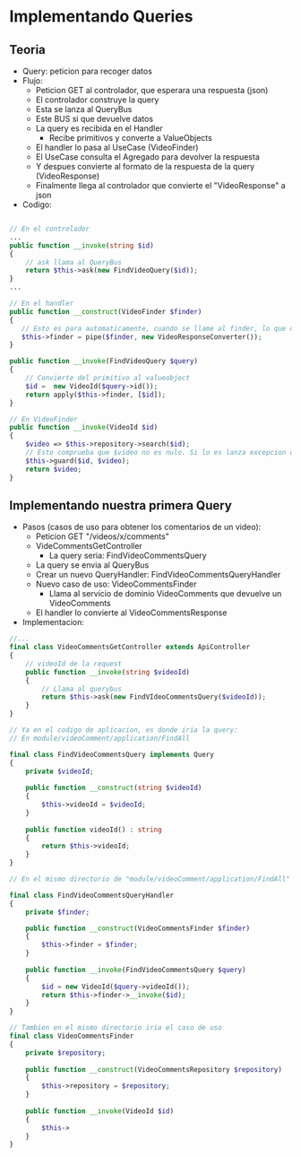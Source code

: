 # Implementando Queries

## Teoria

* Query: peticion para recoger datos
* Flujo:
  * Peticion GET al controlador, que esperara una respuesta (json)
  * El controlador construye la query
  * Esta se lanza al QueryBus
  * Este BUS si que devuelve datos
  * La query es recibida en el Handler
      * Recibe primitivos y converte a ValueObjects
  * El handler lo pasa al UseCase (VideoFinder)
  * El UseCase consulta el Agregado para devolver la respuesta
  * Y despues convierte al formato de la respuesta de la query (VideoResponse)  
  * Finalmente llega al controlador que convierte el "VideoResponse" a json
* Codigo:

```php

// En el controlador
...
public function __invoke(string $id)
{
    // ask llama al QueryBus
    return $this->ask(new FindVideoQuery($id));
}
...

// En el handler
public function __construct(VideoFinder $finder)
{
   // Esto es para automaticamente, cuando se llame al finder, lo que devuelva este, lo convierta al VideoResponse con este converter.
   $this->finder = pipe($finder, new VideoResponseConverter());
}

public function __invoke(FindVideoQuery $query)
{
    // Convierte del primitivo al valueobject
    $id =  new VideoId($query->id());
    return apply($this->finder, [$id]);
}

// En VideoFinder
public function __invoke(VideoId $id)
{
    $video => $this->repository->search($id);
    // Esto comprueba que $video no es nulo. Si lo es lanza excepcion diciento que "$id" es incorrecto.
    $this->guard($id, $video); 
    return $video;
}
```

## Implementando nuestra primera Query

* Pasos (casos de uso para obtener los comentarios de un video):
  * Peticion GET "/videos/x/comments"
  * VideCommentsGetController
    * La query seria: FindVideoCommentsQuery
  * La query se envia al QueryBus
  * Crear un nuevo QueryHandler: FindVideoCommentsQueryHandler
  * Nuevo caso de uso: VideoCommentsFinder
    * Llama al servicio de dominio VideoComments que devuelve un VideoComments
  * El handler lo convierte al VideoCommentsResponse
* Implementacion:

```php
//...
final class VideoCommentsGetController extends ApiController
{
    // videoId de la request
    public function __invoke(string $videoId)
    {
        // Llama al querybus
        return $this->ask(new FindVIdeoCommentsQuery($videoId));
    }
}

// Ya en el codigo de aplicacion, es donde iria la query:
// En module/videoComment/application/FindAll

final class FindVideoCommentsQuery implements Query
{
    private $videoId;
    
    public function __construct(string $videoId)
    {
        $this->videoId = $videoId;
    }
    
    public function videoId() : string
    {
        return $this->videoId;
    }
}

// En el mismo directorio de "module/videoComment/application/FindAll" iria tambien el handler

final class FindVideoCommentsQueryHandler
{
    private $finder;

    public function __construct(VideoCommentsFinder $finder)
    {
        $this->finder = $finder;
    }
    
    public function __invoke(FindVideoCommentsQuery $query)
    {
        $id = new VideoId($query->videoId());
        return $this->finder->__invoke($id);
    }
}

// Tambien en el mismo directorio iria el caso de uso
final class VideoCommentsFinder
{
    private $repository;
    
    public function __construct(VideoCommentsRepository $repository)
    {
        $this->repository = $repository;
    }
    
    public function __invoke(VideoId $id)
    {
        $this->
    }
}
```
